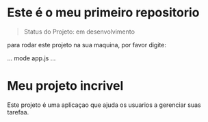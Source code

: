<h1> Este é o meu primeiro repositorio</h1>

> Status do Projeto: em desenvolvimento 

para rodar este projeto na sua maquina, por favor digite:

...
mode app.js
...

# Meu projeto incrivel 
Este projeto é uma aplicaçao que ajuda os usuarios a gerenciar suas tarefaa.



